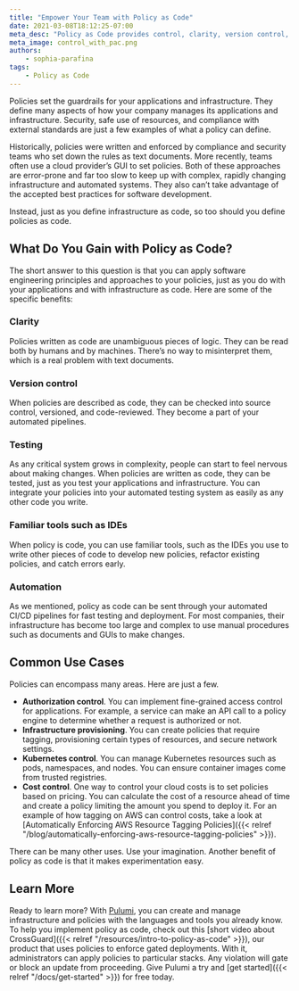 ```yaml
---
title: "Empower Your Team with Policy as Code"
date: 2021-03-08T18:12:25-07:00
meta_desc: "Policy as Code provides control, clarity, version control, automation, and the use of IDEs to manage your infrastructure."
meta_image: control_with_pac.png
authors:
    - sophia-parafina
tags:
    - Policy as Code
---
```


Policies set the guardrails for your applications and infrastructure. They define many aspects of how your company manages its applications and infrastructure. Security, safe use of resources, and compliance with external standards are just a few examples of what a policy can define.

<!--more-->

Historically, policies were written and enforced by compliance and security teams who set down the rules as  text documents. More recently, teams often use a cloud provider’s GUI to set policies. Both of these approaches are error-prone and far too slow to keep up with complex, rapidly changing infrastructure and automated systems. They also can’t take advantage of the accepted best practices for software development.

Instead, just as you define infrastructure as code, so too should you define policies as code.

## What Do You Gain with Policy as Code?

The short answer to this question is that you can apply software engineering principles and approaches to your policies, just as you do with your applications and with infrastructure as code. Here are some of the specific benefits:

### Clarity

Policies written as code are unambiguous pieces of logic. They can be read both by humans and by machines. There’s no way to misinterpret them, which is a real problem with text documents.

### Version control

When policies are described as code, they can be checked into source control, versioned, and code-reviewed. They become a part of your automated pipelines.

### Testing

As any critical system grows in complexity, people can start to feel nervous about making changes. When policies are written as code, they can be tested, just as you test your applications and infrastructure. You can integrate your policies into your automated testing system as easily as any other code you write.

### Familiar tools such as IDEs

When policy is code, you can use familiar tools, such as the IDEs you use to write other pieces of code to develop new policies, refactor existing policies, and catch errors early.

### Automation

As we mentioned, policy as code can be sent through your automated CI/CD pipelines for fast testing and deployment. For most companies, their infrastructure has become too large and complex to use manual procedures such as documents and GUIs to make changes.

## Common Use Cases

Policies can encompass many areas. Here are just a few.

- **Authorization control**. You can implement fine-grained access control for applications. For example, a service can make an API call to a policy engine to determine whether a request is authorized or not.
- **Infrastructure provisioning**. You can create policies that require tagging, provisioning certain types of resources, and secure network settings.
- **Kubernetes control**. You can manage Kubernetes resources such as pods, namespaces, and nodes. You can ensure container images come from trusted registries.
- **Cost control**. One way to control your cloud costs is to set policies based on pricing. You can calculate the cost of a resource ahead of time and create a policy limiting the amount you spend to deploy it. For an example of how tagging on AWS can control costs, take a look at [Automatically Enforcing AWS Resource Tagging Policies]({{< relref "/blog/automatically-enforcing-aws-resource-tagging-policies" >}}).

There can be many other uses. Use your imagination. Another benefit of policy as code is that it makes experimentation easy.

## Learn More

Ready to learn more? With [Pulumi](https://www.pulumi.com), you can create and manage infrastructure and policies with the languages and tools you already know. To help you implement policy as code, check out this [short video about CrossGuard]({{< relref "/resources/intro-to-policy-as-code" >}}), our product that uses policies to enforce gated deployments. With it, administrators can apply policies to particular stacks. Any violation will gate or block an update from proceeding. Give Pulumi a try and [get started]({{< relref "/docs/get-started" >}}) for free today.
